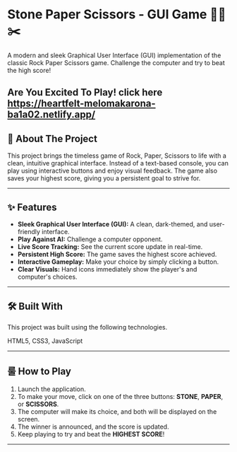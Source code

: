 # Stone Paper Scissors - GUI Game 🗿📄✂️

A modern and sleek Graphical User Interface (GUI) implementation of the classic Rock Paper Scissors game. Challenge the computer and try to beat the high score!

Are You Excited To Play!
click here https://heartfelt-melomakarona-ba1a02.netlify.app/
---

## 🚀 About The Project

This project brings the timeless game of Rock, Paper, Scissors to life with a clean, intuitive graphical interface. Instead of a text-based console, you can play using interactive buttons and enjoy visual feedback. The game also saves your highest score, giving you a persistent goal to strive for.

---

## ✨ Features

* **Sleek Graphical User Interface (GUI):** A clean, dark-themed, and user-friendly interface.
* **Play Against AI:** Challenge a computer opponent.
* **Live Score Tracking:** See the current score update in real-time.
* **Persistent High Score:** The game saves the highest score achieved.
* **Interactive Gameplay:** Make your choice by simply clicking a button.
* **Clear Visuals:** Hand icons immediately show the player's and computer's choices.

---

## 🛠️ Built With

This project was built using the following technologies.

HTML5, CSS3, JavaScript

---


## 룰 How to Play

1.  Launch the application.
2.  To make your move, click on one of the three buttons: **STONE**, **PAPER**, or **SCISSORS**.
3.  The computer will make its choice, and both will be displayed on the screen.
4.  The winner is announced, and the score is updated.
5.  Keep playing to try and beat the **HIGHEST SCORE**!

---

